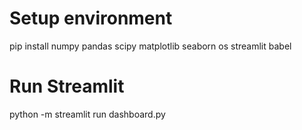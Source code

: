 # Setup environment
pip install numpy pandas scipy matplotlib seaborn os streamlit babel

# Run Streamlit
python -m streamlit run dashboard.py
